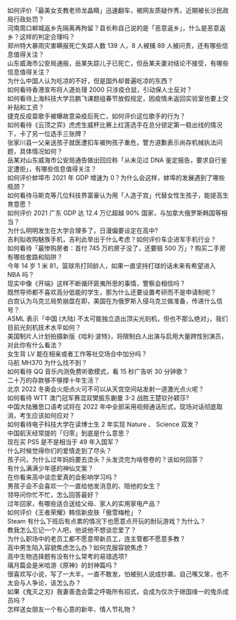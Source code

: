 如何评价「最美女支教老师龙晶睛」迅速翻车，被网友质疑作秀，近期被长沙民政局行政处罚？  
河南周口郸城返乡先隔离再拘留？县长称自己说的是「恶意返乡」，什么是恶意返乡？这样的判定合理吗？  
郑州特大暴雨灾害瞒报死亡失踪人数 139 人，8 人被捕 89 人被问责，还有哪些信息值得关注？  
山东威海市公安局通报，岳某失踪儿子已死亡，但岳某夫妻对结论不接受，有哪些信息值得关注？  
为什么中国人认为吃凉的不好，但是国外却普遍吃凉的东西？  
如何看待香港宣布将人道处理 2000 只涉疫仓鼠，引动保人士反对？  
如何看待上海科技大学吕鹏飞课题组春节放假规定，因疫情未返回实验室也要上交补贴和工资？  
捷克反疫苗歌手被曝故意染疫后死亡，如何评价这位歌手的行为？  
如何看待《云顶之弈》虎虎生威杯比赛上红莲选手在总分锁定第一稳出线的情况下，卡了另一位选手三张牌？  
张家川县一父亲送孩子就医遭扣车被拘孩子重危，警方道歉表示尚存机械执法问题，具体情况如何？  
岳某对山东威海市公安局通告做出回应称「从未见过 DNA 鉴定报告，要求自行鉴定遭拒」，有哪些信息值得关注？  
如何评价蚌埠市 2021 年 GDP 增速为 0？为什么会这样，蚌埠的发展遇到了哪些瓶颈？  
如何看待马斯克等几位科技界富豪认为用「人造子宫」代替女性生孩子，能提高生育意愿？  
如何评价 2021 广东 GDP 达 12.4 万亿超越 90% 国家，与加拿大俄罗斯韩国等相当？  
为什么明明发生在大学合理多了，日漫偏要设定在高中?  
吉利拟收购魅族手机，吉利此举出于什么考虑？如何评价车企进军手机行业？  
如何看待「最惨购房者：首付 745 万的房子没了，还要赔 500 万」? 购买二手房有哪些套路和陷阱？  
今年 14 岁 1 米 81，篮球吊打同龄人，如果一直坚持打球的话未来有希望进入 NBA 吗？  
现实中像《开端》这样不断循环匪夷所思的事情，警察会相信吗？  
既然导师都不喜欢高分低能的学生，那为什么还要设置考研而不是申请制呢？  
白宫认为乌克兰局势崩盘在即，美国在为俄罗斯入侵乌克兰做准备，传递什么信号？  
ASML 表示「中国 (大陆) 不太可能独立造出顶尖光刻机，但也不那么绝对」，我们目前光刻机技术水平如何？  
美国制片人计划拍摄新版《哈利·波特》，将限制白人出演与启用大量跨性别演员，对此你有什么看法？  
女生背 LV 能在相亲或者工作等社交场合中加分吗？  
马航 MH370 为什么找不到？  
如何看待 QQ 音乐内测免费听歌模式，看 15 秒广告听 30 分钟歌？  
二十万的存款够不够撑十年生活？  
北京 2022 冬奥会火炬点火可不可以从天宫空间站发射一道激光点火呢？  
如何看待 WTT 澳门冠军赛混双樊振东蒯曼 3-2 战胜王楚钦孙颖莎?  
中国大陆雅思口语考试将在 2022 年中全部采用视频通话形式，现场对话彻底取消，考生应该如何应对？  
如何看待电子科技大学在读博士生 2 年实现 Nature 、 Science 双发？  
中国航天经常提的「归零」到底是什么意思？  
现在买 PS5 是不是相当于 49 年入国军？  
什么时候觉得你们的爱情走到了尽头？  
孩子问，为什么过年妈妈要去烫头？头发烫完为啥卷卷的？该如何回答？  
有什么满满少年感的神仙文案？  
在你看来高中谈恋爱真的会影响学习吗？  
男孩子会不会喜欢一个一直给他发消息的、陪他的女生？  
领导问你忙不忙，怎么回答最好？  
过年回家，有哪些适合送给父母、家人的实用家电产品？  
如何评价《王者荣耀》韩信新皮肤「傲雪梅枪」？  
Steam 有什么下班后有点累的情况下也愿意点开玩的耐玩游戏？为什么？  
教我怎么忘记一个人吧，他说他不想谈恋爱了？  
为什么职场中的老员工都不愿意带新员工，连主管都不愿意多教？  
高中男生陷入容貌焦虑怎么办？如何克服容貌焦虑？  
高中生物选择题有没有什么常考的易错选项?  
璃月篇会是米哈游《原神》的封神篇吗？  
很喜欢写小说，写了一大半，一直不敢发，怕被别人说成抄袭。自己嘴又笨，也不太会与人争论，该怎么办？  
如果《鬼灭之刃》我妻善逸会雷之呼吸所有招式，会成为仅次于继国缘一的鬼杀成员吗 ?  
怎样送女朋友一个有心意的新年、情人节礼物？  
